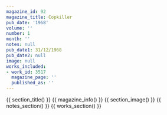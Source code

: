```yaml
---
magazine_id: 92
magazine_title: Copkiller
pub_date: '1968'
volume: ''
number: 1
month: ''
notes: null
pub_date1: 31/12/1968
pub_date2: null
image: null
works_included:
- work_id: 3517
  magazine_page: ''
  published_as: ''
---
```


{{ section_title() }}
{{ magazine_info() }}
{{ section_image() }}
{{ notes_section() }}
{{ works_section() }}
